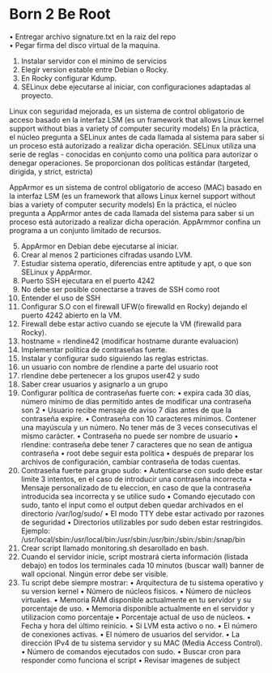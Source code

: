 # Born 2 Be Root

• Entregar archivo signature.txt en la raiz del repo<br>
• Pegar firma del disco virtual de la maquina.

1. Instalar servidor con el mínimo de servicios
2. Elegir version estable entre Debian o Rocky.
3. En Rocky configurar Kdump.
4. SELinux debe ejecutarse al iniciar, con configuraciones adaptadas al proyecto.

Linux con seguridad mejorada, es un sistema de control obligatorio de acceso basado en la interfaz LSM (es un framework that allows Linux kernel support without bias a variety of computer security models) En la práctica, el núcleo pregunta a SELinux antes de cada llamada al sistema para saber si un proceso está autorizado a realizar dicha operación.
SELinux utiliza una serie de reglas - conocidas en conjunto como una política para autorizar o denegar operaciones. 
Se proporcionan dos políticas estándar (targeted, dirigida, y strict, estricta) 


AppArmor es un sistema de control obligatorio de acceso (MAC) basado en la interfaz LSM (es un framework that allows Linux kernel support without bias a variety of computer security models) En la práctica,  el núcleo pregunta a AppArmor antes de cada llamada del sistema para saber si un proceso está autorizado a realizar dicha operación. AppArmmor confina un programa a un conjunto limitado de recursos. 


5. AppArmor en Debian debe ejecutarse al iniciar. 
6. Crear al menos 2 particiones cifradas usando LVM.
7. Estudiar sistema operatio, diferencias entre aptitude y apt, o que son SELinux y AppArmor. 
8. Puerto SSH ejecutara en el puerto 4242
9. No debe ser posible conectarse a traves de SSH como root
10. Entender el uso de SSH
11. Configurar S.O con el firewall UFW(o firewalld en Rocky) dejando el puerto 4242 abierto en la VM.
12. Firewall debe estar activo cuando se ejecute la VM (firewalld para Rocky).
13.  hostname = rlendine42 (modificar hostname durante evaluacion)
14. Implementar política de contraseñas fuerte.
15. Instalar y configurar sudo siguiendo las reglas estrictas.
16. un usuario con nombre de rlendine a parte del usuario root
17. rlendine debe pertenecer a los grupos user42 y sudo
18. Saber crear usuarios y asignarlo a un grupo
19. Configurar política de contraseñas fuerte con: 
• expira cada 30 días, número mínimo de días permitido antes de modificar una contraseña son 2
• Usuario recibe mensaje de aviso 7 días antes de que la contraseña expire.
• Contraseña con 10 caracteres mínimos. Contener una mayúscula y un número. No tener más de 3 veces consecutivas el mismo carácter.
• Contraseña no puede ser nombre de usuario
• rlendine: contraseña debe tener 7 caracteres que no sean de antigua contraseña
• root debe seguir esta política
• después de preparar los archivos de configuración, cambiar contraseña de todas cuentas.
20. Contraseña fuerte para grupo sudo:
• Autenticarse con sudo debe estar limite 3 intentos, en el caso de introducir una contraseña incorrecta
• Mensaje personalizado de tu eleccion, en caso de que la contraseña introducida sea incorrecta y se utilice sudo
• Comando ejecutado con sudo, tanto el input como el output deben quedar archivados en el directorio /var/log/sudo/
• El modo TTY debe estar activado por razones de seguridad
• Directorios utilizables por sudo deben estar restringidos. Ejemplo: /usr/local/sbin:/usr/local/bin:/usr/sbin:/usr/bin:/sbin:/sbin:/snap/bin
21. Crear script llamado monitoring.sh desarollado en bash.
22. Cuando el servidor inicie, script mostrará cierta información (listada debajo) en todos los terminales cada 10 minutos (buscar wall) banner de wall opcional. Ningún error debe ser visible.
23. Tu script debe siempre mostrar:
• Arquitectura de tu sistema operativo y su version kernel
• Número de núcleos físicos.
• Número de núcleos virtuales.
• Memoria RAM disponible actualmente en tu servidor y su porcentaje de uso.
• Memoria disponible actualmente en el servidor y utilizacion como porcentaje
• Porcentaje actual de uso de núcleos.
• Fecha y hora del último reinicio.
• Si LVM  esta activo o no.
• El número de conexiones activas.
• El número de usuarios del servidor.
• La dirección IPv4 de tu sistema servidor y su MAC (Media Access Control).
• Número de comandos ejecutados con sudo.
• Buscar cron para responder como funciona el script
• Revisar imagenes de subject


